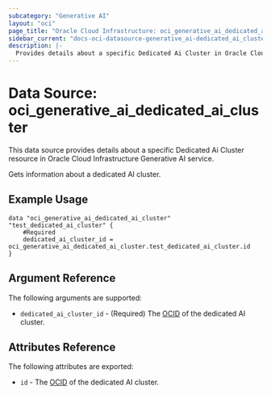 ```yaml
---
subcategory: "Generative AI"
layout: "oci"
page_title: "Oracle Cloud Infrastructure: oci_generative_ai_dedicated_ai_cluster"
sidebar_current: "docs-oci-datasource-generative_ai-dedicated_ai_cluster"
description: |-
  Provides details about a specific Dedicated Ai Cluster in Oracle Cloud Infrastructure Generative AI service
---
```


# Data Source: oci_generative_ai_dedicated_ai_cluster
This data source provides details about a specific Dedicated Ai Cluster resource in Oracle Cloud Infrastructure Generative AI service.

Gets information about a dedicated AI cluster.

## Example Usage

```hcl
data "oci_generative_ai_dedicated_ai_cluster" "test_dedicated_ai_cluster" {
	#Required
	dedicated_ai_cluster_id = oci_generative_ai_dedicated_ai_cluster.test_dedicated_ai_cluster.id
}
```

## Argument Reference

The following arguments are supported:

* `dedicated_ai_cluster_id` - (Required) The [OCID](https://docs.cloud.oracle.com/iaas/Content/General/Concepts/identifiers.htm) of the dedicated AI cluster.


## Attributes Reference

The following attributes are exported:

* `id` - The [OCID](https://docs.cloud.oracle.com/iaas/Content/General/Concepts/identifiers.htm) of the dedicated AI cluster.

